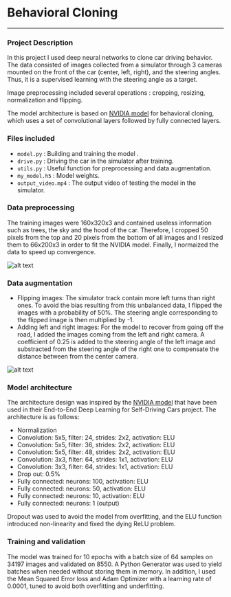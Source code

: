 # **Behavioral Cloning** 

---

### Project Description

In this project I used deep neural networks to clone car driving behavior. The data consisted of images collected from a simulator through 3 cameras mounted on the front of the car (center, left, right), and the steering angles. Thus, it is a supervised learning with the steering angle as a target. 

Image preprocessing included several operations : cropping, resizing, normalization and flipping. 

The model architecture is based on [NVIDIA model](https://devblogs.nvidia.com/parallelforall/deep-learning-self-driving-cars/) for behavioral cloning, which uses a set of convolutional layers followed by fully connected layers.


[//]: # (Image References)

[image1]: crop.png "Model Visualization"
[image2]: cameras.png "Model Visualization"

### Files included

- `model.py` : Building and training the model .
- `drive.py` : Driving the car in the simulator after training.
- `utils.py` : Useful function for preprocessing and data augmentation.
- `my_model.h5` : Model weights.
- `output_video.mp4` : The output video of testing the model in the simulator.

### Data preprocessing

The training images were 160x320x3 and contained useless information such as trees, the sky and the hood of the car. Therefore, I cropped 50 pixels from the top and 20 pixels from the bottom of all images and I resized them to 66x200x3 in order to fit the NVIDIA model. Finally, I normaized the data to speed up convergence. 

![alt text][image1]

### Data augmentation

- Flipping images: The simulator track contain more left turns than right ones. To avoid the bias resulting from this unbalanced data, I flipped the images with a probability of 50%. The steering angle corresponding to the flipped image is then multiplied by -1.
- Adding left and right images: For the model to recover from going off the road, I added the images coming from the left and right camera. A coefficient of 0.25 is added to the steering angle of the left image and substracted from the steering angle of the right one to compensate the distance between from the center camera.

![alt text][image2]

### Model architecture

The architecture design was inspired by the [NVIDIA model](https://devblogs.nvidia.com/parallelforall/deep-learning-self-driving-cars/) that have been used in their End-to-End Deep Learning for Self-Driving Cars project. The architecture is as follows:

- Normalization
- Convolution: 5x5, filter: 24, strides: 2x2, activation: ELU
- Convolution: 5x5, filter: 36, strides: 2x2, activation: ELU
- Convolution: 5x5, filter: 48, strides: 2x2, activation: ELU
- Convolution: 3x3, filter: 64, strides: 1x1, activation: ELU
- Convolution: 3x3, filter: 64, strides: 1x1, activation: ELU
- Drop out: 0.5%
- Fully connected: neurons: 100, activation: ELU
- Fully connected: neurons:  50, activation: ELU
- Fully connected: neurons:  10, activation: ELU
- Fully connected: neurons:   1 (output)

Dropout was used to avoid the model from overfitting, and the ELU function introduced non-linearity and fixed the dying ReLU problem.

### Training and validation

The model was trained for 10 epochs with a batch size of 64 samples on 34197 images and validated on 8550. A Python Generator was used to yield batches when needed without storing them in memory. 
In addition, I used the Mean Squared Error loss and Adam Optimizer with a learning rate of 0.0001, tuned to avoid both overfitting and underfitting.